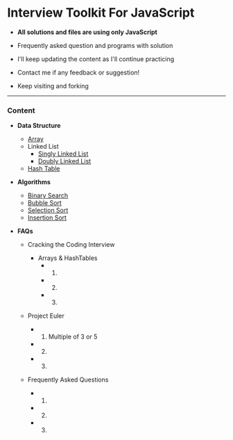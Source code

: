 # Interview Toolkit For **JavaScript**

* **All solutions and files are using only JavaScript**

* Frequently asked question and programs with solution

* I'll keep updating the content as I'll continue practicing

* Contact me if any feedback or suggestion!

* Keep visiting and forking

---

### Content

  * **Data Structure**
    * [Array](https://github.com/CUManiar/interview-toolkit-javascript/blob/master/Data%20Structure/Array.js)
    * Linked List
      * [Singly Linked List](https://github.com/CUManiar/interview-toolkit-javascript/blob/master/Data%20Structure/LinkedList.js)
      * [Doubly Linked List](https://github.com/CUManiar/interview-toolkit-javascript/blob/master/Data%20Structure/DoublyLinkedList.js)
    * [Hash Table](https://github.com/CUManiar/interview-toolkit-javascript/blob/master/Data%20Structure/HashTable.js)



  * **Algorithms**
    * [Binary Search](https://github.com/CUManiar/interview-toolkit-javascript/blob/master/Algorithms/binraySearch.js)
    * [Bubble Sort](https://github.com/CUManiar/interview-toolkit-javascript/blob/master/Algorithms/bubbleSort.js)
    * [Selection Sort](https://github.com/CUManiar/interview-toolkit-javascript/blob/master/Algorithms/insertionSort.js)
    * [Insertion Sort](https://github.com/CUManiar/interview-toolkit-javascript/blob/master/Algorithms/selectionSort.js)


  * **FAQs**
  
    * Cracking the Coding Interview
      * Arrays & HashTables
        * 1. 
        * 2.
        * 3.

     * Project Euler
       * 1. Multiple of 3 or 5
       * 2. 
       * 3. 
       
     * Frequently Asked Questions
       * 1.
       * 2.
       * 3.
